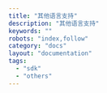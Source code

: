 ```yaml
---
title: "其他语言支持"
description: "其他语言支持"
keywords: ""
robots: "index,follow"
category: "docs"
layout: "documentation"
tags:
  - "sdk"
  - "others"
---
```


<!--stackedit_data:
eyJoaXN0b3J5IjpbMjA0MjY0NTM1NF19
-->
